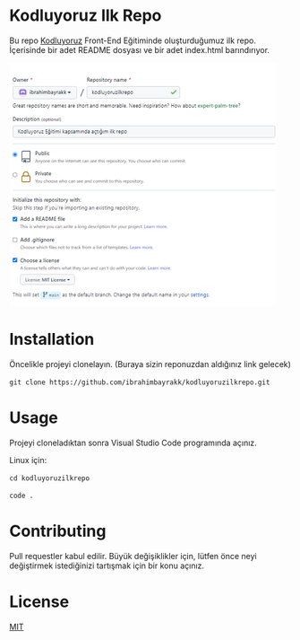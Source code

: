 # Kodluyoruz Ilk Repo
Bu repo [Kodluyoruz](www.kodluyoruz.org) Front-End Eğitiminde oluşturduğumuz ilk repo. İçerisinde bir adet README dosyası ve bir adet index.html barındırıyor.

![github](https://raw.githubusercontent.com/ibrahimbayrakk/kodluyoruzilkrepo/main/Image.png)

# Installation
Öncelikle projeyi clonelayın. (Buraya sizin reponuzdan aldığınız link gelecek)

``git clone https://github.com/ibrahimbayrakk/kodluyoruzilkrepo.git``
# Usage
Projeyi cloneladıktan sonra Visual Studio Code programında açınız.

Linux için:

``cd kodluyoruzilkrepo`` 

``code .``

# Contributing
Pull requestler kabul edilir. Büyük değişiklikler için, lütfen önce neyi değiştirmek istediğinizi tartışmak için bir konu açınız.

# License
[MIT](https://choosealicense.com/licenses/mit/)